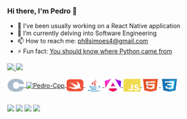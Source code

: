 ### Hi there, I'm Pedro 👋

- 🔭 I’ve been usually working on a React Native application
- 🌱 I’m currently delving into Software Engineering
- 📫 How to reach me: ph8simoes4@gmail.com
- ⚡ Fun fact: [You should know where Python came from](https://www.youtube.com/watch?v=VnaN2hYOM8k)
<div>
  <a href="https://github.com/pedromendonca2">
  <img height="180cm" src="https://github-readme-stats.vercel.app/api?username=pedromendonca2&theme=dracula&show_icons=true"/>
  <img height="180cm" src="https://github-readme-stats.vercel.app/api/top-langs/?username=pedromendonca2&layout=compact&langs_count=16&theme=dracula"/>
</div>
<div style="display: inline_block"><br>
  <img align="center" alt="Pedro-C" height="30" width="40" src="https://raw.githubusercontent.com/devicons/devicon/master/icons/c/c-original.svg">
  <img align="center" alt="Pedro-Cpp" height="30" width="40" src="https://raw.githubusercontent.com/jmnote/z-icons/master/svg/cpp.svg">
  <img align="center" alt="Pedro-Swift" height="30" width="40" src="https://raw.githubusercontent.com/devicons/devicon/master/icons/swift/swift-plain.svg">
  <img align="center" alt="Pedro-Java" height="30" width="40" src="https://github.com/devicons/devicon/blob/master/icons/java/java-original.svg">
  <img align="center" alt="Pedro-Angular" height="30" width="40" src="https://github.com/devicons/devicon/blob/master/icons/angular/angular-original.svg">
  <img align="center" alt="Pedro-Js" height="30" width="40" src="https://raw.githubusercontent.com/devicons/devicon/master/icons/javascript/javascript-plain.svg">
  <img align="center" alt="Pedro-Html" height="30" width="40" src="https://github.com/devicons/devicon/blob/master/icons/html5/html5-original.svg">
  <img align="center" alt="Pedro-Css" height="30" width="40" src="https://github.com/devicons/devicon/blob/master/icons/css3/css3-original.svg">
</div>
  
  ##
 
<div> 
  <a href="https://www.linkedin.com/in/pedro-henrique-mendon%C3%A7a-23932426a" target="_blank"><img src="https://img.shields.io/badge/-LinkedIn-%230077B5?style=for-the-badge&logo=linkedin&logoColor=white" target="_blank"></a> 
  <a href = "mailto:ph8simoes4@gmail.com"><img src="https://img.shields.io/badge/-Gmail-%23333?style=for-the-badge&logo=gmail&logoColor=white" target="_blank"></a>
  <a href="https://wa.me/5527999046516" target="_blank"><img src="https://img.shields.io/badge/WhatsApp-25D366?style=for-the-badge&logo=whatsapp&logoColor=white" target="_blank"></a>
  <a href="https://instagram.com/pedro_mendonca027" target="_blank"><img src="https://img.shields.io/badge/-Instagram-%23E4405F?style=for-the-badge&logo=instagram&logoColor=white" target="_blank"></a>
  
</div>
